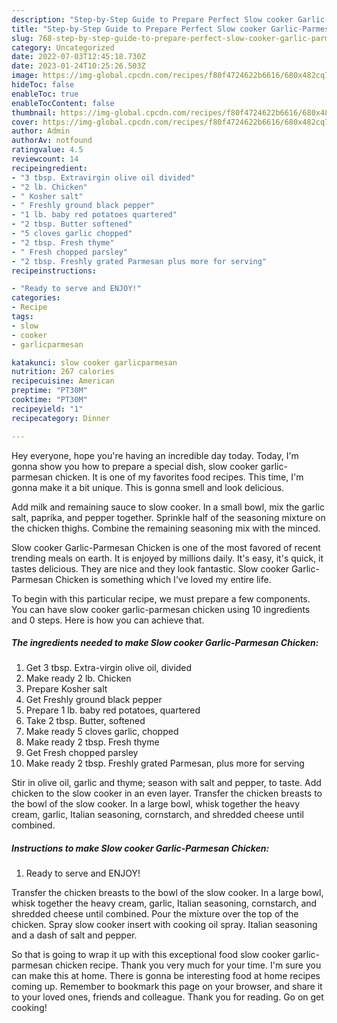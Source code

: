```yaml
---
description: "Step-by-Step Guide to Prepare Perfect Slow cooker Garlic-Parmesan Chicken"
title: "Step-by-Step Guide to Prepare Perfect Slow cooker Garlic-Parmesan Chicken"
slug: 768-step-by-step-guide-to-prepare-perfect-slow-cooker-garlic-parmesan-chicken
category: Uncategorized
date: 2022-07-03T12:45:18.730Z
date: 2023-01-24T10:25:26.503Z
image: https://img-global.cpcdn.com/recipes/f80f4724622b6616/680x482cq70/slow-cooker-garlic-parmesan-chicken-recipe-main-photo.jpg
hideToc: false
enableToc: true
enableTocContent: false
thumbnail: https://img-global.cpcdn.com/recipes/f80f4724622b6616/680x482cq70/slow-cooker-garlic-parmesan-chicken-recipe-main-photo.jpg
cover: https://img-global.cpcdn.com/recipes/f80f4724622b6616/680x482cq70/slow-cooker-garlic-parmesan-chicken-recipe-main-photo.jpg
author: Admin
authorAv: notfound
ratingvalue: 4.5
reviewcount: 14
recipeingredient:
- "3 tbsp. Extravirgin olive oil divided"
- "2 lb. Chicken"
- " Kosher salt"
- " Freshly ground black pepper"
- "1 lb. baby red potatoes quartered"
- "2 tbsp. Butter softened"
- "5 cloves garlic chopped"
- "2 tbsp. Fresh thyme"
- " Fresh chopped parsley"
- "2 tbsp. Freshly grated Parmesan plus more for serving"
recipeinstructions:

- "Ready to serve and ENJOY!"
categories:
- Recipe
tags:
- slow
- cooker
- garlicparmesan

katakunci: slow cooker garlicparmesan 
nutrition: 267 calories
recipecuisine: American
preptime: "PT30M"
cooktime: "PT30M"
recipeyield: "1"
recipecategory: Dinner

---
```



Hey everyone, hope you're having an incredible day today. Today, I'm gonna show you how to prepare a special dish, slow cooker garlic-parmesan chicken. It is one of my favorites food recipes. This time, I'm gonna make it a bit unique. This is gonna smell and look delicious.

Add milk and remaining sauce to slow cooker. In a small bowl, mix the garlic salt, paprika, and pepper together. Sprinkle half of the seasoning mixture on the chicken thighs. Combine the remaining seasoning mix with the minced.

Slow cooker Garlic-Parmesan Chicken is one of the most favored of recent trending meals on earth. It is enjoyed by millions daily. It's easy, it's quick, it tastes delicious. They are nice and they look fantastic. Slow cooker Garlic-Parmesan Chicken is something which I've loved my entire life.


To begin with this particular recipe, we must prepare a few components. You can have slow cooker garlic-parmesan chicken using 10 ingredients and 0 steps. Here is how you can achieve that.

<!--inarticleads1-->

##### The ingredients needed to make Slow cooker Garlic-Parmesan Chicken:

1. Get 3 tbsp. Extra-virgin olive oil, divided
1. Make ready 2 lb. Chicken
1. Prepare  Kosher salt
1. Get  Freshly ground black pepper
1. Prepare 1 lb. baby red potatoes, quartered
1. Take 2 tbsp. Butter, softened
1. Make ready 5 cloves garlic, chopped
1. Make ready 2 tbsp. Fresh thyme
1. Get  Fresh chopped parsley
1. Make ready 2 tbsp. Freshly grated Parmesan, plus more for serving


Stir in olive oil, garlic and thyme; season with salt and pepper, to taste. Add chicken to the slow cooker in an even layer. Transfer the chicken breasts to the bowl of the slow cooker. In a large bowl, whisk together the heavy cream, garlic, Italian seasoning, cornstarch, and shredded cheese until combined. 

<!--inarticleads2-->

##### Instructions to make Slow cooker Garlic-Parmesan Chicken:


1. Ready to serve and ENJOY!

Transfer the chicken breasts to the bowl of the slow cooker. In a large bowl, whisk together the heavy cream, garlic, Italian seasoning, cornstarch, and shredded cheese until combined. Pour the mixture over the top of the chicken. Spray slow cooker insert with cooking oil spray. Italian seasoning and a dash of salt and pepper. 

So that is going to wrap it up with this exceptional food slow cooker garlic-parmesan chicken recipe. Thank you very much for your time. I'm sure you can make this at home. There is gonna be interesting food at home recipes coming up. Remember to bookmark this page on your browser, and share it to your loved ones, friends and colleague. Thank you for reading. Go on get cooking!
